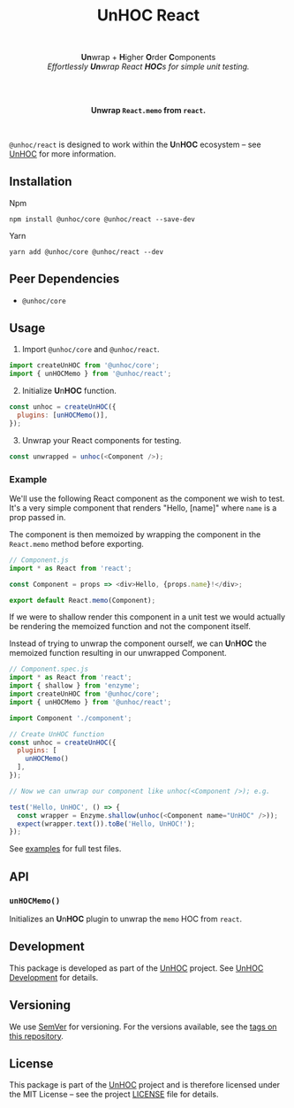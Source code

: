 <h1 align="center">UnHOC React</h1>

<div align="center">

<br>

**Un**wrap + **H**igher **O**rder **C**omponents  
_Effortlessly **Un**wrap React **HOC**s for simple unit testing._

<br>
<br>

**Unwrap `React.memo` from `react`.**

<br>
</div>

`@unhoc/react` is designed to work within the **U**n**HOC** ecosystem – see [UnHOC](https://github.com/cassels/unhoc) for more information.

## Installation

Npm

```
npm install @unhoc/core @unhoc/react --save-dev
```

Yarn

```
yarn add @unhoc/core @unhoc/react --dev
```

## Peer Dependencies

- `@unhoc/core`

## Usage

1. Import `@unhoc/core` and `@unhoc/react`.

```js
import createUnHOC from '@unhoc/core';
import { unHOCMemo } from '@unhoc/react';
```

2. Initialize **U**n**HOC** function.

```javascript
const unhoc = createUnHOC({
  plugins: [unHOCMemo()],
});
```

3. Unwrap your React components for testing.

```javascript
const unwrapped = unhoc(<Component />);
```

### Example

We'll use the following React component as the component we wish to test. It's a very simple component that renders "Hello, [name]" where `name` is a prop passed in.

The component is then memoized by wrapping the component in the `React.memo` method before exporting.

```javascript
// Component.js
import * as React from 'react';

const Component = props => <div>Hello, {props.name}!</div>;

export default React.memo(Component);
```

If we were to shallow render this component in a unit test we would actually be rendering the memoized function and not the component itself.

Instead of trying to unwrap the component ourself, we can **U**n**HOC** the memoized function resulting in our unwrapped Component.

```javascript
// Component.spec.js
import * as React from 'react';
import { shallow } from 'enzyme';
import createUnHOC from '@unhoc/core';
import { unHOCMemo } from '@unhoc/react';

import Component './component';

// Create UnHOC function
const unhoc = createUnHOC({
  plugins: [
    unHOCMemo()
  ],
});

// Now we can unwrap our component like unhoc(<Component />); e.g.

test('Hello, UnHOC', () => {
  const wrapper = Enzyme.shallow(unhoc(<Component name="UnHOC" />));
  expect(wrapper.text()).toBe('Hello, UnHOC!');
});
```

See [examples](./examples) for full test files.

## API

### `unHOCMemo()`

Initializes an **U**n**HOC** plugin to unwrap the `memo` HOC from `react`.

## Development

This package is developed as part of the [UnHOC](https://github.com/cassels/unhoc) project. See [UnHOC Development](../../README.md#Development) for details.

## Versioning

We use [SemVer](http://semver.org/) for versioning. For the versions available, see the [tags on this repository](https://github.com/cassels/unhoc/tags).

## License

This package is part of the [UnHOC](https://github.com/cassels/unhoc) project and is therefore licensed under the MIT License – see the project [LICENSE](../../LICENSE) file for details.
